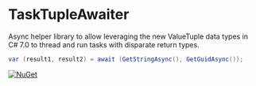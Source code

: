 # TaskTupleAwaiter
Async helper library to allow leveraging the new ValueTuple data types in C# 7.0 to thread and run tasks with disparate return types.

```csharp
var (result1, result2) = await (GetStringAsync(), GetGuidAsync());
```

[![NuGet](https://img.shields.io/nuget/v/TaskTupleAwaiter.svg)](https://www.nuget.org/packages/TaskTupleAwaiter/)
